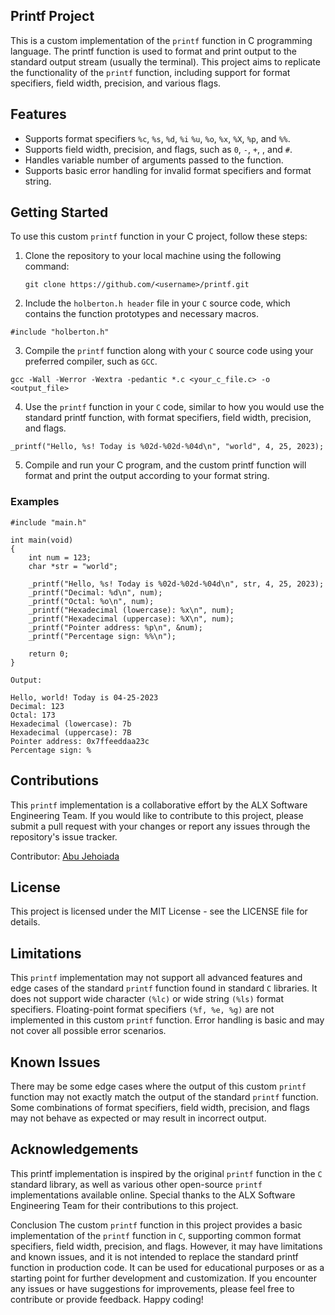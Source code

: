 ## Printf Project
This is a custom implementation of the `printf` function in C programming language. The printf function is used to format and print output to the standard output stream (usually the terminal). This project aims to replicate the functionality of the `printf` function, including support for format specifiers, field width, precision, and various flags.

## Features
- Supports format specifiers `%c`, `%s`, `%d`, `%i` `%u`, `%o`, `%x`, `%X`, `%p`, and `%%`.
- Supports field width, precision, and flags, such as `0`, `-`, `+`, , and `#`.
- Handles variable number of arguments passed to the function.
- Supports basic error handling for invalid format specifiers and format string.
  
## Getting Started
To use this custom `printf` function in your C project, follow these steps:

1. Clone the repository to your local machine using the following command:

      ```git clone https://github.com/<username>/printf.git```


3. Include the `holberton.h header` file in your `C` source code, which contains the function prototypes and necessary macros.

`#include "holberton.h"`

3. Compile the `printf` function along with your `C` source code using your preferred compiler, such as `GCC`.

```gcc -Wall -Werror -Wextra -pedantic *.c <your_c_file.c> -o <output_file>```


4. Use the `printf` function in your `C` code, similar to how you would use the standard printf function, with format specifiers, field width, precision, and flags.


```_printf("Hello, %s! Today is %02d-%02d-%04d\n", "world", 4, 25, 2023);```

5. Compile and run your C program, and the custom printf function will format and print the output according to your format string.

### Examples

```
#include "main.h"

int main(void)
{
    int num = 123;
    char *str = "world";
    
    _printf("Hello, %s! Today is %02d-%02d-%04d\n", str, 4, 25, 2023);
    _printf("Decimal: %d\n", num);
    _printf("Octal: %o\n", num);
    _printf("Hexadecimal (lowercase): %x\n", num);
    _printf("Hexadecimal (uppercase): %X\n", num);
    _printf("Pointer address: %p\n", &num);
    _printf("Percentage sign: %%\n");

    return 0;
}
```

`Output:`

```
Hello, world! Today is 04-25-2023
Decimal: 123
Octal: 173
Hexadecimal (lowercase): 7b
Hexadecimal (uppercase): 7B
Pointer address: 0x7ffeeddaa23c
Percentage sign: %
```

## Contributions
This `printf` implementation is a collaborative effort by the ALX Software Engineering Team. If you would like to contribute to this project, please submit a pull request with your changes or report any issues through the repository's issue tracker.

Contributor: [Abu Jehoiada](https://github.com/iFingers007)

## License
This project is licensed under the MIT License - see the LICENSE file for details.


## Limitations

This `printf` implementation may not support all advanced features and edge cases of the standard `printf` function found in standard `C` libraries.
It does not support wide character `(%lc)` or wide string `(%ls)` format specifiers.
Floating-point format specifiers `(%f, %e, %g)` are not implemented in this custom `printf` function.
Error handling is basic and may not cover all possible error scenarios.

## Known Issues
There may be some edge cases where the output of this custom `printf` function may not exactly match the output of the standard `printf` function.
Some combinations of format specifiers, field width, precision, and flags may not behave as expected or may result in incorrect output.

## Acknowledgements
This printf implementation is inspired by the original `printf` function in the `C` standard library, as well as various other open-source `printf` implementations available online. Special thanks to the ALX Software Engineering Team for their contributions to this project.

Conclusion
The custom `printf` function in this project provides a basic implementation of the `printf` function in `C`, supporting common format specifiers, field width, precision, and flags. However, it may have limitations and known issues, and it is not intended to replace the standard printf function in production code. It can be used for educational purposes or as a starting point for further development and customization. If you encounter any issues or have suggestions for improvements, please feel free to contribute or provide feedback. Happy coding!
